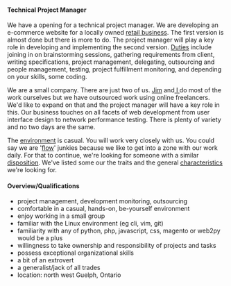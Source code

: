 #### Technical Project Manager
We have a opening for a technical project manager. We are developing an
e-commerce website for a locally owned [retail
business](http://ellwoodepps.com). The first version is almost done but
there is more to do. The project manager will play a key role in
developing and implementing the second version.
[Duties](/questions.html#duties) include joining in on brainstorming
sessions, gathering requirements from client, writing specifications,
project management, delegating, outsourcing and people management,
testing, project fulfillment monitoring, and depending on your skills,
some coding.

We are a small company. There are just two of us.
[Jim](/about/jimk.html) and[ I ](/about/steve.html) do most of the work
ourselves but we have outsourced work using online freelancers. We'd
like to expand on that and the project manager will have a key role in
this. Our business touches on all facets of web development from user
interface design to network performance testing. There is plenty of
variety and no two days are the same.

The [environment](/about/environment.html) is casual. You will work very
closely with us. You could say we are '[flow](/questions.html#flow)'
junkies because we like to get into a zone with our work daily. For that
to continue, we're looking for someone with a similar
[disposition](/questions.html/#disposition). We've listed some our
the traits and the general
[characteristics](/questions.html/#characteristics) we're looking for. 

#### Overview/Qualifications
* project management, development monitoring, outsourcing
* comfortable in a casual, hands-on, be-yourself environment
* enjoy working in a small group
* familiar with the Linux environment (eg cli, vim, git)
* familiarity with any of python, php, javascript, css, magento or 
  web2py would be a plus
* willingness to take ownership and responsibility of projects and tasks 
* possess exceptional organizational skills
* a bit of an extrovert
* a generalist/jack of all trades
* location: north west Guelph, Ontario
